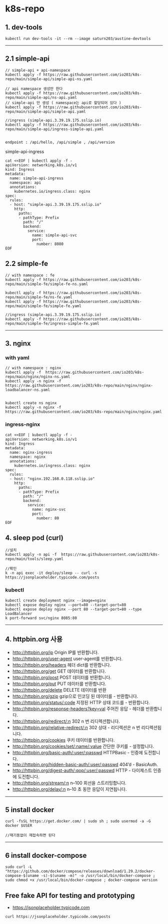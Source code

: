 
# k8s-repo


## 1. dev-tools
```
kubectl run dev-tools -it --rm --image saturn203/austine-devtools

```
---
## 2.1 simple-api
```
// simple-api + api-namespace 
kubectl apply -f https://raw.githubusercontent.com/io203/k8s-repo/main/simple-api/simple-api-ns.yaml

// api namespace 생성만 한다
kubectl apply -f https://raw.githubusercontent.com/io203/k8s-repo/main/simple-api/ns-api.yaml
// simple-api 만 생성 ( namespace는 api로 할당되어 있다 )
kubectl apply -f https://raw.githubusercontent.com/io203/k8s-repo/main/simple-api/simple-api.yaml

//ingress (simple-api.3.39.19.175.sslip.io)
kubectl apply -f https://raw.githubusercontent.com/io203/k8s-repo/main/simple-api/ingress-simple-api.yaml


endpoint : /api/hello, /api/simple , /api/version
```
simple-api-ingress
```
cat <<EOF | kubectl apply -f -
apiVersion: networking.k8s.io/v1
kind: Ingress
metadata:
  name: simple-api-ingress
  namespace: api
  annotations:
    kubernetes.io/ingress.class: nginx    
spec:
  rules:
  - host: "simple-api.3.39.19.175.sslip.io"
    http:
      paths:
      - pathType: Prefix
        path: "/"
        backend:
          service: 
            name: simple-api-svc
            port: 
              number: 8080
EOF

```

## 2.2 simple-fe
```
// with namespace : fe
kubectl apply -f https://raw.githubusercontent.com/io203/k8s-repo/main/simple-fe/simple-fe-ns.yaml

kubectl apply -f https://raw.githubusercontent.com/io203/k8s-repo/main/simple-fe/ns-fe.yaml
kubectl apply -f https://raw.githubusercontent.com/io203/k8s-repo/main/simple-fe/simple-fe.yaml

//ingress (simple-api.3.39.19.175.sslip.io)
kubectl apply -f https://raw.githubusercontent.com/io203/k8s-repo/main/simple-fe/ingress-simple-fe.yaml

```

---
## 3. nginx
### with yaml
```
// with namespace : nginx
kubectl apply -f  https://raw.githubusercontent.com/io203/k8s-repo/main/nginx/nginx-ns.yaml
kubectl apply -n nginx -f  https://raw.githubusercontent.com/io203/k8s-repo/main/nginx/nginx-loadbalancer-ns.yaml


kubectl create ns nginx
kubectl apply -n nginx -f  https://raw.githubusercontent.com/io203/k8s-repo/main/nginx/nginx.yaml

```
### ingress-nginx
```
cat <<EOF | kubectl apply -f - 
apiVersion: networking.k8s.io/v1
kind: Ingress
metadata:
  name: nginx-ingress
  namespace: nginx
  annotations:
    kubernetes.io/ingress.class: nginx
spec:
  rules:
  - host: "nginx.192.168.0.118.sslip.io"
    http:
      paths:
      - pathType: Prefix
        path: "/"
        backend:
          service: 
            name: nginx-svc
            port: 
              number: 80
EOF
```

## 4. sleep pod (curl)
```
//설치 
kubectl apply -n api -f  https://raw.githubusercontent.com/io203/k8s-repo/main/tools/sleep.yaml

//확인
k -n api exec -it deploy/sleep -- curl -s https://jsonplaceholder.typicode.com/posts

```

### kubectl 
```
kubectl create deployment nginx --image=nginx 
kubectl expose deploy nginx --port=80 --target-port=80 
kubectl expose deploy nginx --port 80 --target-port=80 --type LoadBalancer 
k port-forward svc/nginx 8085:80 

```
---
## 4. httpbin.org 사용
- http://httpbin.org/ip Origin IP를 반환합니다.
- http://httpbin.org/user-agent user-agent를 반환합니다.
- http://httpbin.org/headers 헤더 dict를 반환합니다.
- http://httpbin.org/get GET 데이터를 반환합니다.
- http://httpbin.org/post POST 데이터를 반환합니다.
- http://httpbin.org/put PUT 데이터를 반환합니다.
- http://httpbin.org/delete DELETE 데이터를 반환
- http://httpbin.org/gzip gzip으로 인코딩 된 데이터를 - 반환합니다.
- http://httpbin.org/status/:code 지정된 HTTP 상태 코드를 - 반환합니다.
- http://httpbin.org/response-headers?key=val 주어진 응답 - 헤더를 반환합니다.
- http://httpbin.org/redirect/:n 302 n 번 리디렉션합니다.
- http://httpbin.org/relative-redirect/:n 302 상대 - 리디렉션은 n 번 리디렉션됩니다.
- http://httpbin.org/cookies 쿠키 데이터를 반환합니다.
- http://httpbin.org/cookies/set/:name/:value 간단한 쿠키를 - 설정합니다.
- http://httpbin.org/basic-auth/:user/:passwd HTTPBasic - 인증에 도전합니다.
- http://httpbin.org/hidden-basic-auth/:user/:passwd 404’d - BasicAuth.
- http://httpbin.org/digest-auth/:qop/:user/:passwd HTTP - 다이제스트 인증에 도전합니다.
- http://httpbin.org/stream/:n n–100 회선을 스트리밍합니다.
- http://httpbin.org/delay/:n n–10 초 동안 응답이 지연됩니다.

---
## 5 install docker 
```
curl -fsSL https://get.docker.com/ | sudo sh ; sudo usermod -a -G docker $USER

//재기동없이 재접속하면 된다
```
---
## 6 install docker-compose 
```
sudo curl -L "https://github.com/docker/compose/releases/download/1.29.2/docker-compose-$(uname -s)-$(uname -m)" -o /usr/local/bin/docker-compose ; sudo chmod +x /usr/local/bin/docker-compose ; docker-compose version

```

## Free fake API for testing and prototyping
- https://jsonplaceholder.typicode.com
```
curl https://jsonplaceholder.typicode.com/posts
```
